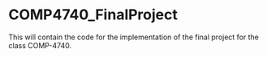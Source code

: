 # COMP4740_FinalProject
This will contain the code for the implementation of the final project for the class COMP-4740. 
